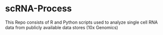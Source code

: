 # scRNA-Process
This Repo consists of R and Python scripts used to analyze single cell RNA data from publicly available data stores (10x Genomics)
